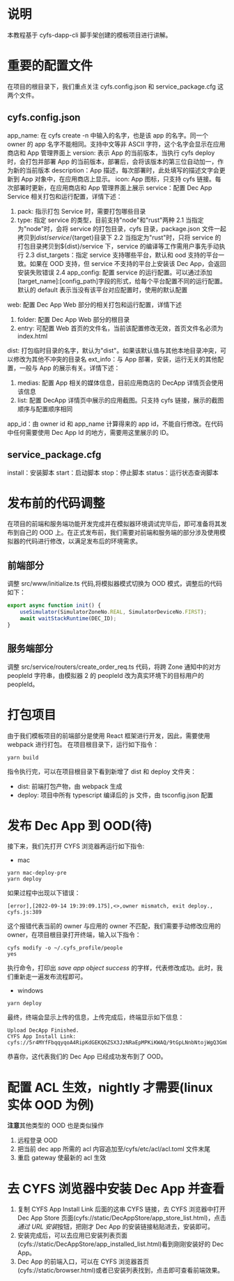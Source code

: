# 说明

本教程基于 cyfs-dapp-cli 脚手架创建的模板项目进行讲解。

# 重要的配置文件

在项目的根目录下，我们重点关注 cyfs.config.json 和 service_package.cfg 这两个文件。

## cyfs.config.json

app_name: 在 cyfs create -n 中输入的名字，也是该 app 的名字。同一个 owner 的 app 名字不能相同。支持中文等非 ASCII 字符，这个名字会显示在应用商店和 App 管理界面上
version: 表示 App 的当前版本，当执行 cyfs deploy 时，会打包并部署 App 的当前版本，部署后，会将该版本的第三位自动加一，作为新的当前版本
description：App 描述，每次部署时，此处填写的描述文字会更新到 App 对象中，在应用商店上显示。
icon: App 图标，只支持 cyfs 链接。每次部署时更新，在应用商店和 App 管理界面上展示
service：配置 Dec App Service 相关打包和运行配置，详情下述：

1. pack: 指示打包 Service 时，需要打包哪些目录
2. type: 指定 service 的类型，目前支持"node"和"rust"两种
   2.1 当指定为"node"时，会将 service 的打包目录，cyfs 目录，package.json 文件一起拷贝到${dist}/service/${target}目录下
   2.2 当指定为"rust"时，只将 service 的打包目录拷贝到${dist}/service 下，service 的编译等工作需用户事先手动执行
   2.3 dist_targets：指定 service 支持哪些平台，默认和 ood 支持的平台一致。如果在 OOD 支持，但 service 不支持的平台上安装该 Dec App，会返回安装失败错误
   2.4 app_config: 配置 service 的运行配置。可以通过添加[target_name]:[config_path]字段的形式，给每个平台配置不同的运行配置。默认的 default 表示当没有该平台对应配置时，使用的默认配置

web: 配置 Dec App Web 部分的相关打包和运行配置，详情下述

1. folder: 配置 Dec App Web 部分的根目录
2. entry: 可配置 Web 首页的文件名，当前该配置修改无效，首页文件名必须为 index.html

dist: 打包临时目录的名字，默认为"dist"。如果该默认值与其他本地目录冲突，可以修改为其他不冲突的目录名
ext_info：与 App 部署，安装，运行无关的其他配置，一般与 App 的展示有关。详情下述：

1. medias: 配置 App 相关的媒体信息，目前应用商店的 DecApp 详情页会使用该信息
2. list: 配置 DecApp 详情页中展示的应用截图。只支持 cyfs 链接，展示的截图顺序与配置顺序相同

app_id：由 owner id 和 app_name 计算得来的 app id，不能自行修改。在代码中任何需要使用 Dec App Id 的地方，需要用这里展示的 ID。

## service_package.cfg

install：安装脚本
start：启动脚本
stop：停止脚本
status：运行状态查询脚本

# 发布前的代码调整

在项目的前端和服务端功能开发完成并在模拟器环境调试完毕后，即可准备将其发布到自己的 OOD 上。在正式发布前，我们需要对前端和服务端的部分涉及使用模拟器的代码进行修改，以满足发布后的环境需求。

## 前端部分

调整 src/www/initialize.ts 代码,将模拟器模式切换为 OOD 模式，调整后的代码如下：

```typescript
export async function init() {
    useSimulator(SimulatorZoneNo.REAL, SimulatorDeviceNo.FIRST);
    await waitStackRuntime(DEC_ID);
}
```

## 服务端部分

调整 src/service/routers/create_order_req.ts 代码，将跨 Zone 通知中的对方 peopleId 字符串，由模拟器 2 的 peopleId 改为真实环境下的目标用户的 peopleId。

# 打包项目

由于我们模板项目的前端部分是使用 React 框架进行开发，因此，需要使用 webpack 进行打包。
在项目根目录下，运行如下指令：

```shell
yarn build
```

指令执行完，可以在项目根目录下看到新增了 dist 和 deploy 文件夹：

-   dist: 前端打包产物，由 webpack 生成
-   deploy: 项目中所有 typescript 编译后的 js 文件，由 tsconfig.json 配置

# 发布 Dec App 到 OOD(待)

接下来，我们先打开 CYFS 浏览器再运行如下指令:

-   mac

```shell
yarn mac-deploy-pre
yarn deploy
```

如果过程中出现以下错误：

```
[error],[2022-09-14 19:39:09.175],<>,owner mismatch, exit deploy., cyfs.js:389
```

这个报错代表当前的 owner 与应用的 owner 不匹配，我们需要手动修改应用的 owner，在项目根目录打开终端，输入以下指令：

```shell
cyfs modify -o ~/.cyfs_profile/people
yes
```

执行命令，打印出 _save app object success_ 的字样，代表修改成功。此时，我们重新走一遍发布流程即可。

-   windows

```shell
yarn deploy
```

最终，终端会显示上传的信息，上传完成后，终端显示如下信息：

```
Upload DecApp Finished.
CYFS App Install Link: cyfs://5r4MYfFbqqyqoA4RipKdGEKQ6ZSX3JzNRaEpMPKiKWAQ/9tGpLNnbNtojWgQ3GmU2Y7byFm7uHDr1AH2FJBoGt5YF
```

恭喜你，这代表我们的 Dec App 已经成功发布到了 OOD。

# 配置 ACL 生效，nightly 才需要(linux 实体 OOD 为例)

**注意**其他类型的 OOD 也是类似操作

1. 远程登录 OOD
2. 把当前 dec app 所需的 acl 内容追加至/cyfs/etc/acl/acl.toml 文件末尾
3. 重启 gateway 使最新的 acl 生效

# 去 CYFS 浏览器中安装 Dec App 并查看

1. 复制 CYFS App Install Link 后面的这串 CYFS 链接，去 CYFS 浏览器中打开 Dec App Store 页面(cyfs://static/DecAppStore/app_store_list.html)，点击*通过 URL 安装*按钮，把刚才 Dec App 的安装链接粘贴进去，安装即可。
2. 安装完成后，可以去应用已安装列表页面(cyfs://static/DecAppStore/app_installed_list.html)看到刚刚安装好的 Dec App。
3. Dec App 的前端入口，可以在 CYFS 浏览器首页(cyfs://static/browser.html)或者已安装列表找到，点击即可查看前端效果。
